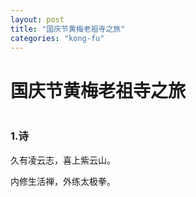 ```yaml
---
layout: post
title: "国庆节黄梅老祖寺之旅"
categories: "kong-fu"
---
```

# 国庆节黄梅老祖寺之旅
<div align="center"><img src="/images/laozusi.jpg" width="" height="" alt=""></div>

### 1.诗

久有凌云志，喜上紫云山。

内修生活禅，外练太极拳。